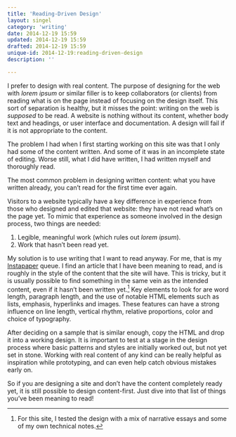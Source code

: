 ```yaml
---
title: 'Reading-Driven Design'
layout: singel
category: 'writing'
date: 2014-12-19 15:59
updated: 2014-12-19 15:59
drafted: 2014-12-19 15:59
unique-id: 2014-12-19:reading-driven-design
description: ''

---
```


I prefer to design with real content. The purpose of designing for the web with <i>lorem ipsum</i> or similar filler is to keep collaborators (or clients) from reading what is on the page instead of focusing on the design itself. This sort of separation is healthy, but it misses the point: writing on the web is *supposed* to be read. A website is nothing without its content, whether body text and headings, or user interface and documentation. A design will fail if it is not appropriate to the content.

The problem I had when I first starting working on this site was that I only had some of the content written. And some of it was in an incomplete state of editing. Worse still, what I did have written, I had written myself and thoroughly read.

<div class="important">The most common problem in designing written content: what you have written already, you can’t read for the first time ever again.</div>

Visitors to a website typically have a key difference in experience from those who designed and edited that website: they have not read what’s on the page yet. To mimic that experience as someone involved in the design process, two things are needed:

1. Legible, meaningful work (which rules out <i>lorem ipsum</i>).
2. Work that hasn’t been read yet.

My solution is to use writing that I want to read anyway. For me, that is my [Instapaper](https://www.instapaper.com) queue. I find an article that I have been meaning to read, and is roughly in the style of the content that the site will have. This is tricky, but it is usually possible to find something in the same vein as the intended content, even if it hasn’t been written yet.[^1] Key elements to look for are word length, paragraph length, and the use of notable HTML elements such as lists, emphasis, hyperlinks and images. These features can have a strong influence on line length, vertical rhythm, relative proportions, color and choice of typography.

After deciding on a sample that is similar enough, copy the HTML and drop it into a working design. It is important to test at a stage in the design process where basic patterns and styles are initially worked out, but not yet set in stone. Working with real content of any kind can be really helpful as inspiration while prototyping, and can even help catch obvious mistakes early on.

So if you are designing a site and don’t have the content completely ready yet, it is still possible to design content-first. Just dive into that list of things you’ve been meaning to read! 

[^1]: For this site, I tested the design with a mix of narrative essays and some of my own technical notes.